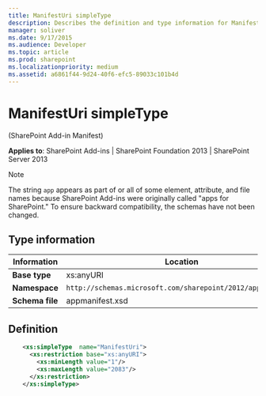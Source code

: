 ```yaml
---
title: ManifestUri simpleType
description: Describes the definition and type information for ManifestUri simpleType.
manager: soliver
ms.date: 9/17/2015
ms.audience: Developer
ms.topic: article
ms.prod: sharepoint
ms.localizationpriority: medium
ms.assetid: a6861f44-9d24-40f6-efc5-89033c101b4d
---
```


# ManifestUri simpleType 

(SharePoint Add-in Manifest)

**Applies to**: SharePoint Add-ins | SharePoint Foundation 2013 | SharePoint Server 2013

> [!NOTE] 
> The string `app` appears as part of or all of some element, attribute, and file names because SharePoint Add-ins were originally called "apps for SharePoint." To ensure backward compatibility, the schemas have not been changed.

## Type information

| Information  |  Location |
|---|---|
| **Base type**  | xs:anyURI |
| **Namespace**  | `http://schemas.microsoft.com/sharepoint/2012/app/manifest` |
| **Schema file**  | appmanifest.xsd |

## Definition

```XML
    <xs:simpleType  name="ManifestUri">          
      <xs:restriction base="xs:anyURI">
        <xs:minLength value="1"/>
        <xs:maxLength value="2083"/>
      </xs:restriction>
    </xs:simpleType>
```







